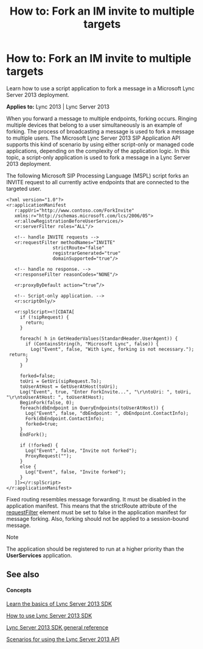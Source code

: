 ﻿---
title: 'How to: Fork an IM invite to multiple targets'
TOCTitle: 'How to: Fork an IM invite to multiple targets'
ms:assetid: a57ab2af-0484-4421-8a29-06b5aa59649d
ms:mtpsurl: https://msdn.microsoft.com/library/Dn439076(v=office.15)
ms:contentKeyID: 57096237
ms.date: 07/24/2014
mtps_version: v=office.15
---

# How to: Fork an IM invite to multiple targets

Learn how to use a script application to fork a message in a Microsoft Lync Server 2013 deployment.


**Applies to:** Lync 2013 | Lync Server 2013

When you forward a message to multiple endpoints, forking occurs. Ringing multiple devices that belong to a user simultaneously is an example of forking. The process of broadcasting a message is used to fork a message to multiple users. The Microsoft Lync Server 2013 SIP Application API supports this kind of scenario by using either script-only or managed code applications, depending on the complexity of the application logic. In this topic, a script-only application is used to fork a message in a Lync Server 2013 deployment.

The following Microsoft SIP Processing Language (MSPL) script forks an INVITE request to all currently active endpoints that are connected to the targeted user.

    <?xml version="1.0"?>
    <r:applicationManifest
       r:appUri="http://www.contoso.com/ForkInvite"
       xmlns:r="http://schemas.microsoft.com/lcs/2006/05">
       <r:allowRegistrationBeforeUserServices/>
       <r:serverFilter roles="ALL"/>
    
       <!-- handle INVITE requests -->
       <r:requestFilter methodNames="INVITE"
                     strictRoute="false"
                     registrarGenerated="true"
                     domainSupported="true"/>
    
       <!-- handle no response. -->
       <r:responseFilter reasonCodes="NONE"/>
    
       <r:proxyByDefault action=”true”/>
    
       <!-- Script-only application. -->
       <r:scriptOnly/>
    
       <r:splScript><![CDATA[
         if (!sipRequest) {
           return;
         }
    
         foreach( h in GetHeaderValues(StandardHeader.UserAgent)) {
           if (ContainsString(h, "Microsoft Lync", false)) {
             Log("Event", false, "With Lync, forking is not necessary.");
     return;
           }
         }
         
         forked=false;
         toUri = GetUri(sipRequest.To); 
         toUserAtHost = GetUserAtHost(toUri);
         Log("Event", true, "Enter ForkInvite...", "\r\ntoUri: ", toUri, "\r\ntoUserAtHost: ", toUserAtHost);
         BeginFork(false, 0);
         foreach(dbEndpoint in QueryEndpoints(toUserAtHost)) {
           Log("Event", false, "dbEndpoint: ", dbEndpoint.ContactInfo);
           Fork(dbEndpoint.ContactInfo);
           forked=true;
         }
         EndFork();
    
         if (!forked) {
           Log("Event", false, "Invite not forked");
           ProxyRequest("");
         }
         else {
           Log("Event", false, "Invite forked");
         }
       ]]></r:splScript>
    </r:applicationManifest>

Fixed routing resembles message forwarding. It must be disabled in the application manifest. This means that the strictRoute attribute of the [requestFilter](https://msdn.microsoft.com/library/hh347121\(v=office.15\)) element must be set to false in the application manifest for message forking. Also, forking should not be applied to a session-bound message.


> [!NOTE]
> <P>The application should be registered to run at a higher priority than the <STRONG>UserServices</STRONG> application.</P>



## See also

#### Concepts

[Learn the basics of Lync Server 2013 SDK](learn-the-basics-of-lync-server-2013-sdk.md)

[How to use Lync Server 2013 SDK](how-to-use-lync-server-2013-sdk.md)

[Lync Server 2013 SDK general reference](lync-server-2013-sdk-general-reference.md)

[Scenarios for using the Lync Server 2013 API](scenarios-for-using-the-lync-server-2013-api.md)

